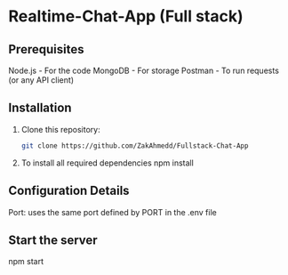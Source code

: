 # Realtime-Chat-App (Full stack)

## Prerequisites

Node.js - For the code
MongoDB - For storage
Postman - To run requests (or any API client)

## Installation

1. Clone this repository:
   ```bash
   git clone https://github.com/ZakAhmedd/Fullstack-Chat-App
   ```

2. To install all required dependencies
      npm install


## Configuration Details

Port: uses the same port defined by PORT in the .env file

## Start the server

npm start